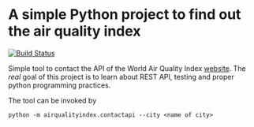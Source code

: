 # A simple Python project to find out the air quality index

[![Build Status](https://travis-ci.com/sharkovsky/air-quality-index.svg?branch=master)](https://travis-ci.com/sharkovsky/air-quality-index)

Simple tool to contact the API of the World Air Quality Index [website](https://waqi.info/).
The _real_ goal of this project is to learn about REST API, testing and proper python programming practices.

The tool can be invoked by
```
python -m airqualityindex.contactapi --city <name of city>
```


